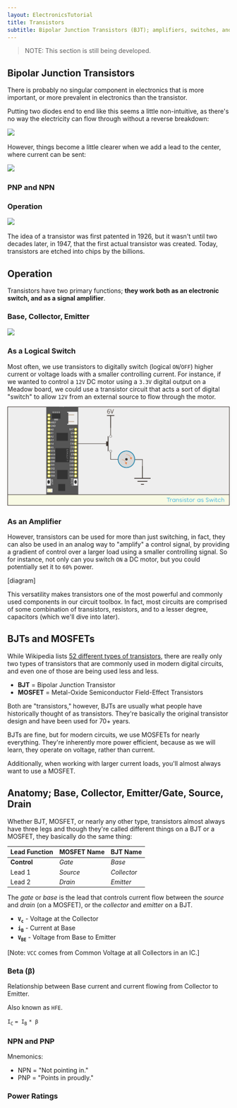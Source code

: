 ```yaml
---
layout: ElectronicsTutorial
title: Transistors
subtitle: Bipolar Junction Transistors (BJT); amplifiers, switches, and the fundamental building blocks of modern electronics.
---
```


> NOTE: This section is still being developed.

## Bipolar Junction Transistors

There is probably no singular component in electronics that is more important, or more prevalent in electronics than the transistor.

Putting two diodes end to end like this seems a little non-intuitive, as there's no way the electricity can flow through without a reverse breakdown:

![](../../Part6/Sketches/PNP_No_Base.png)

However, things become a little clearer when we add a lead to the center, where current can be sent:

![](../../Part6/Sketches/PNP_w_Base.png)

<!-- TODO: In this configuration,  -->

### PNP and NPN

<!-- TODO: ### Forward Voltage -->

<!-- TODO: [Still have to overcome the  -->

### Operation
![](../Support_Files/Image_Common_Transistors.svg)

The idea of a transistor was first patented in 1926, but it wasn't until two decades later, in 1947, that the first actual transistor was created. Today, transistors are etched into chips by the billions.

## Operation

Transistors have two primary functions; **they work both as an electronic switch, and as a signal amplifier**.

### Base, Collector, Emitter

![](../../Part6/Sketches/BJT_diagrams.png)
### As a Logical Switch

Most often, we use transistors to digitally switch (logical `ON`/`OFF`) higher current or voltage loads with a smaller controlling current. For instance, if we wanted to control a `12V` DC motor using a `3.3V` digital output on a Meadow board, we could use a transistor circuit that acts a sort of digital "switch" to allow `12V` from an external source to flow through the motor.

![](../Support_Files/Transistor_as_Switch.svg)

### As an Amplifier

However, transistors can be used for more than just switching, in fact, they can also be used in an analog way to "amplify" a control signal, by providing a gradient of control over a larger load using a smaller controlling signal. So for instance, not only can you switch `ON` a DC motor, but you could potentially set it to `60%` power.

[diagram]

This versatility makes transistors one of the most powerful and commonly used components in our circuit toolbox. In fact, most circuits are comprised of some combination of transistors, resistors, and to a lesser degree, capacitors (which we'll dive into later).

## BJTs and MOSFETs

While Wikipedia lists [52 different types of transistors](https://en.wikipedia.org/wiki/Category:Transistor_types?sa=X&ved=0ahUKEwiMvbG4l8zhAhWBsJ4KHdwtBvUQ1i8IJzAh), there are really only two types of transistors that are commonly used in modern digital circuits, and even one of those are being used less and less.

* **BJT** = Bipolar Junction Transistor
* **MOSFET** = Metal-Oxide Semiconductor Field-Effect Transistors

Both are "transistors," however, BJTs are usually what people have historically thought of as transistors. They're basically the original transistor design and have been used for 70+ years. 

BJTs are fine, but for modern circuits, we use MOSFETs for nearly everything. They're inherently more power efficient, because as we will learn, they operate on voltage, rather than current.

Additionally, when working with larger current loads, you'll almost always want to use a MOSFET.

<!--
### GaNFET

There's another 
-->

## Anatomy; Base, Collector, Emitter/Gate, Source, Drain

Whether BJT, MOSFET, or nearly any other type, transistors almost always have three legs and though they're called different things on a BJT or a MOSFET, they basically do the same thing:

| Lead Function | MOSFET Name | BJT Name    |
|---------------|-------------|-------------|
| **Control**   | _Gate_      | _Base_      |
| Lead 1 | _Source_    | _Collector_ |
| Lead 2 | _Drain_     | _Emitter_   |

The _gate_ or _base_ is the lead that controls current flow between the _source_ and _drain_ (on a MOSFET), or the _collector_ and _emitter_ on a BJT.


* **`V`<sub>`c`</sub>** - Voltage at the Collector
* **`i`<sub>`B`</sub>** - Current at Base
* **`V`<sub>`BE`</sub>** - Voltage from Base to Emitter

[Note: `VCC` comes from Common Voltage at all Collectors in an IC.]

### Beta (β)

Relationship between Base current and current flowing from Collector to Emitter.

Also known as `HFE`.

`I`<sub>`C`</sub> `= I`<sub>`B`</sub> `* β`

### NPN and PNP

Mnemonics:

* NPN = "Not pointing in."
* PNP = "Points in proudly."

### Power Ratings

<!-- ## [Next - Transistor Lab](../Transistor_Lab) -->
